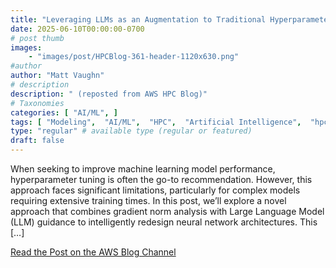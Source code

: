 ```yaml
---
title: "Leveraging LLMs as an Augmentation to Traditional Hyperparameter Tuning"
date: 2025-06-10T00:00:00-0700
# post thumb
images:
    - "images/post/HPCBlog-361-header-1120x630.png"
#author
author: "Matt Vaughn"
# description
description: " (reposted from AWS HPC Blog)"
# Taxonomies
categories: [ "AI/ML", ]
tags: [ "Modeling",  "AI/ML",  "HPC",  "Artificial Intelligence",  "hpcblog", ]
type: "regular" # available type (regular or featured)
draft: false
---
```


When seeking to improve machine learning model performance, hyperparameter tuning is often the go-to recommendation. However, this approach faces significant limitations, particularly for complex models requiring extensive training times. In this post, we’ll explore a novel approach that combines gradient norm analysis with Large Language Model (LLM) guidance to intelligently redesign neural network architectures. This […]

<a href="https://aws.amazon.com/blogs/hpc/leveraging-llms-as-an-augmentation-to-traditional-hyperparameter-tuning/" class="btn btn-primary btn-lg active" role="button" aria-pressed="true" style="margin-top: 8px;">Read the Post on the AWS Blog Channel</a>